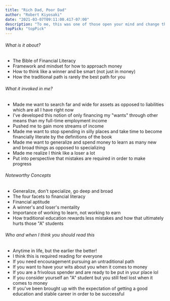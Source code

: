 ```yaml
---
title: "Rich Dad, Poor Dad"
author: "Robert Kiyosaki"
date: "2021-03-07T09:11:00.417-07:00"
description: "To me, this was one of those open your mind and change the way you look at money forever books. After reading this, I felt like I had a good grasp on what it means to be financially literate. It eliminated the <em>\"You don't know what you don't know\"</em> feeling when it comes to money. I highly recommend this book."
topPick: "topPick"
---
```


###### What is it about?

- The Bible of Financial Literacy
- Framework and mindset for how to approach money
- How to think like a winner and be smart (not just in money)
- How the traditional path is rarely the best path for you

###### What it invoked in me?

- Made me want to search far and wide for assets as opposed to liabilities which are all I have right now
- I've developed this notion of only financing my "wants" through other means than my full-time employment income
- Pushed me to gain more streams of income
- Made me want to stop spending in silly places and take time to become financially literate by the definitions of the book
- Made me want to generalize and spend money to learn as many new and broad things as opposed to specializing
- Made me realize I think like a loser a lot
- Put into perspective that mistakes are required in order to make progress

###### Noteworthy Concepts

- Generalize, don't specialize, go deep and broad
- The four facets to financial literacy
- Financial aptitude
- A winner's and loser's mentality
- Importance of working to learn, not working to earn
- How traditional education rewards less mistakes and how that ultimately hurts those "A" students

###### Who and when I think you should read this

- Anytime in life, but the earlier the better!
- I think this is required reading for everyone
- If you need encouragement pursuing an untraditional path
- If you want to have your wits about you when it comes to money
- If you are a frivolous spender and are ready to be put in your place lol
- If you consider yourself an "A" student but you still feel lost when it comes to money
- If you've been brought up with the expectation of getting a good education and stable career in order to be successful
